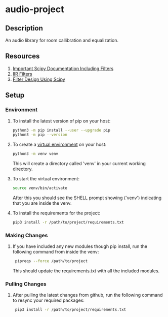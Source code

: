 # audio-project
## Description
An audio library for room callibration and equalization.

## Resources
1. [Important Scipy Documentation Including Filters](https://docs.scipy.org/doc/scipy/reference/generated/scipy.signal.iirfilter.html)
2. [IIR Filters](https://docs.scipy.org/doc/scipy/reference/generated/scipy.signal.iirfilter.html)
3. [Filter Design Using Scipy](https://warrenweckesser.github.io/papers/weckesser-scipy-linear-filters.pdf)

## Setup
### Environment
1. To install the latest version of pip on your host:

    ```bash
    python3 -m pip install --user --upgrade pip
    python3 -m pip --version
    ```

2. To create a [virtual environment](https://docs.python.org/3/library/venv.html) on your host:
    ```bash
    python3 -m venv venv
    ```
    This will create a directory called 'venv' in your current working directory.

3. To start the virtual environment:
    ```bash
    source venv/bin/activate
    ```
    After this you should see the SHELL prompt showing ('venv') indicating that you
    are inside the venv.

4. To install the requirements for the project: 
    ```bash
    pip3 install -r /path/to/project/requirements.txt
    ```

### Making Changes
1. If you have included any new modules though pip install, run the following command
   from inside the venv:
   ```bash
    pipreqs --force /path/to/project
   ```
   This should update the requirements.txt with all the included modules.

### Pulling Changes
1. After pulling the latest changes from github, run the following command to 
   resync your required packages:
   ```bash
    pip3 install -r /path/to/project/requirements.txt
   ```
